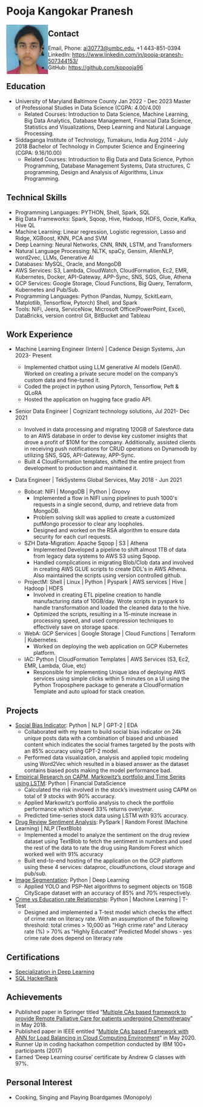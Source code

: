 # Pooja Kangokar Pranesh

<img align="left" src="Headshot-Pooja.png" alt="alt text" width="110" height="130">


## Contact

* Email, Phone: ai30773@umbc.edu, +1 443-851-0394
* LinkedIn: https://www.linkedin.com/in/pooja-pranesh-507344153/
* GitHub: https://github.com/kppooja96

## Education

* University of Maryland Baltimore County Jan 2022 - Dec 2023
Master of Professional Studies in Data Science (CGPA: 4.00/4.00)
    * Related Courses: Introduction to Data Science, Machine Learning, Big Data Analytics, Database Management, Financial Data Science, Statistics and Visualizations, Deep Learning and Natural Language Processing.
* Siddaganga Institute of Technology, Tumakuru, India Aug 2014 - July 2018
Bachelor of Technology in Computer Science and Engineering (CGPA: 9.16/10.00)
    * Related Courses: Introduction to Big Data and Data Science, Python Programming, Database Management Systems, Data structures, C programming, Design and Analysis of Algorithms, Linux Programming.

## Technical Skills

* Programming Languages: PYTHON, Shell, Spark, SQL
* Big Data Frameworks: Spark, Sqoop, Hive, Hadoop, HDFS, Oozie, Kafka, Hive QL
* Machine Learning: Linear regression, Logistic regression, Lasso and Ridge, XGBoost, KNN, PCA and SVM
* Deep Learning: Neural Networks, CNN, RNN, LSTM, and Transformers
* Natural Language Processing: NLTK, spaCy, Gensim, AllenNLP, word2vec, LLMs, Generative AI
* Databases: MySQL, Oracle, and MongoDB
* AWS Services: S3, Lambda, CloudWatch, CloudFormation, Ec2, EMR, Kubernetes, Docker, API-Gateway, APP-Sync, SNS, SQS, Glue, Athena
* GCP Services: Google Storage, Cloud Functions, Big Query, Terraform, Kubernetes and Pub/Sub.
* Programming Languages: Python (Pandas, Numpy, SckitLearn, Matplotlib, Tensorflow, Pytorch) Shell, and Spark
* Tools: NiFi, Jeera, ServiceNow, Microsoft Office(PowerPoint, Excel), DataBricks, version control Git, BitBucket and Tableau

## Work Experience

* Machine Learning Engineer (Intern) | Cadence Design Systems, Jun 2023- Present
    * Implemented chatbot using LLM generative AI models (GenAI). Worked on creating a private secure model on the company’s custom data and fine-tuned it. 
    * Coded the project in python using Pytorch, Tensorflow, Peft & QLoRA
    * Hosted the application on hugging face gradio API.

* Senior Data Engineer | Cognizant technology solutions, Jul 2021- Dec 2021
    * Involved in data processing and migrating 120GB of Salesforce data to an AWS database in order to devise key customer insights that drove a profit of $10M for the company. Additionally, assisted clients in receiving push notifications for CRUD operations on Dynamodb by utilizing SNS, SQS, API-Gateway, APP-Sync.
    * Built 4 CloudFormation templates, shifted the entire project from development to production and maintained it.

* Data Engineer | TekSystems Global Services, May 2018 - Jun 2021
    * Bobcat: NIFI | MongoDB | Python | Groovy
        * Implemented a flow in NIFI using pipelines to push 1000's requests in a single second, dump, and retrieve data from MongoDB. 
        * Problem solving skill was applied to create a customized putMongo processor to clear any loopholes.
        * Designed and worked on the RSA algorithm to ensure data security for each curl requests.
    * SZH Data-Migration: Apache Sqoop | S3 | Athena
        * Implemented Developed a pipeline to shift almost 1TB of data from legacy data systems to AWS S3 using Sqoop.
        * Handled complications in migrating Blob/Clob data and involved in creating AWS GLUE scripts to create DDL's in AWS Athena. Also maintained the scripts using version controlled github.
    * ProjectM: Shell | Linux | Python | Pyspark | AWS services | Hive | Hadoop | HDFS
        * Involved in creating ETL pipeline creation to handle manufacturing data of 10GB/day. Wrote scripts in pyspark to handle transformation and loaded the cleaned data to the hive.
        * Optimized the scripts, resulting in a 15-minute increase in processing speed, and used compression techniques to effectively save on storage space.
    * WebA: GCP Services | Google Storage | Cloud Functions | Terraform | Kubernetes.
        * Worked on deploying the web application on GCP Kubernetes platform. 
    * IAC: Python | CloudFormation Templates | AWS Services (S3, Ec2, EMR, Lambda, Glue, etc)
        * Responsible for implementing Unique idea of deploying AWS services using simple clicks within 5 minutes on a UI using the Python Troposphere package to generate a CloudFormation Template and auto upload for stack creation.


## Projects

* [Social Bias Indicator](https://github.com/kppooja96/Social_bias_indicator): Python | NLP | GPT-2 | EDA 
    * Collaborated with my team to build social bias indicator on 24k unique posts data with a combination of biased and unbiased content which indicates the social frames targeted by the posts with an 85% accuracy using GPT-2 model.
    * Performed data visualization, analysis and applied topic modeling using Word2Vec which resulted in a biased answer as the dataset contains biased posts making the model performance bad.
* [Empirical Research on CAPM, Markowitz’s portfolio and Time Series using LSTM](https://github.com/kppooja96/CAPM_Markowitz): Python | Financial DataScience
    * Calculated the risk involved in the stock’s investment using CAPM on total of 9 stocks with 90% accuracy.
    * Applied Markowitz’s portfolio analysis to check the portfolio performance which showed 33% returns over/year.
    * Predicted time-series stock data using LSTM with 93% accuracy.
* [Drug Review Sentiment Analysis](https://github.com/kppooja96/Drug-Analysis): PySpark | Random Forest (Machine Learning) | NLP (TextBlob)
    * Implemented a model to analyze the sentiment on the drug review dataset using TextBlob to fetch the sentiment in numbers and used the rest of the data to rate the drug using Random Forest which worked well with 91% accuracy
    * Built end-to-end hosting of the application on the GCP platform using these 4 services: dataproc, cloudfunctions, cloud storage and pub/sub.
* [Image Segmentation](https://github.com/kppooja96/CityScape): Python | Deep Learning 
    * Applied YOLO and PSP-Net algorithms to segment objects on 15GB CityScape dataset with an accuracy of 85% and 70% respectively.
* [Crime vs Education rate Relationship](https://github.com/kppooja96/Statistical-analysis-on-LiteracyRate-vs-CrimeRate): Python | Machine Learning | T-Test
    * Designed and implemented a T-test model which checks the effect of crime rate on literacy rate. With an assumption of the following threshold: total crimes > 10,000 as "High crime rate" and Literacy rate (%) > 70% as "Highly Educated" Predicted Model shows - yes crime rate does depend on literacy rate
 
## Certifications

* [Specialization in Deep Learning](https://www.coursera.org/account/accomplishments/specialization/certificate/66APEJ652YN2)
* [SQL HackerRank](https://www.hackerrank.com/certificates/e823d6fd57e0)

## Achievements

* Published paper in Springer titled “[Multiple CAs based framework to provide Remote Palliative Care for patients undergoing Chemotherapy](https://www.springerprofessional.de/en/multiple-cas-based-framework-to-provide-remote-palliative-care-f/16947790)” in May 2018.   
* Published paper in IEEE entitled “[Multiple CAs based Framework with ANN for Load Balancing in Cloud Computing Environment](https://ieeexplore.ieee.org/abstract/document/9057813)” in May 2020.
* Runner Up in coding hackathon competition conducted by IBM 100+ participants (2017)
* Earned ‘Deep Learning course’ certificate by Andrew G classes with 97%.

## Personal Interest

* Cooking, Singing and Playing Boardgames (Monopoly)
